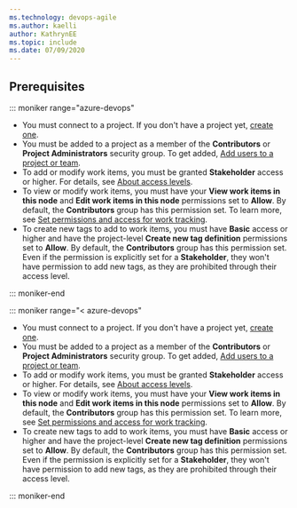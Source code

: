 ```yaml
---
ms.technology: devops-agile
ms.author: kaelli
author: KathrynEE
ms.topic: include
ms.date: 07/09/2020
---
```



## Prerequisites

::: moniker range="azure-devops"

* You must connect to a project. If you don't have a project yet, [create one](/azure/devops/boards/get-started/sign-up-invite-teammates). 
* You must be added to a project as a member of the **Contributors** or **Project Administrators** security group. To get added, [Add users to a project or team](/azure/devops/organizations/security/add-users-team-project). 
* To add or modify work items, you must be granted **Stakeholder** access or higher. For details, see [About access levels](/azure/devops/organizations/security/access-levels).
* To view or modify work items, you must have your **View work items in this node** and **Edit work items in this node** permissions set to **Allow**. By default, the **Contributors** group has this permission set. To learn more, see [Set permissions and access for work tracking](/azure/devops/organizations/security/set-permissions-access-work-tracking).  
* To create new tags to add to work items, you must have **Basic** access or higher and have the project-level **Create new tag definition** permissions set to **Allow**. By default, the **Contributors** group has this permission set. Even if the permission is explicitly set for a **Stakeholder**, they won't have permission to add new tags, as they are prohibited through their access level. 


::: moniker-end

::: moniker range="< azure-devops"

* You must connect to a project. If you don't have a project yet, [create one](/azure/devops/organizations/projects/create-project).
* You must be added to a project as a member of the **Contributors** or **Project Administrators** security group. To get added, [Add users to a project or team](/azure/devops/organizations/security/add-users-team-project). 
* To add or modify work items, you must be granted **Stakeholder** access or higher. For details, see [About access levels](/azure/devops/organizations/security/access-levels).
* To view or modify work items, you must have your **View work items in this node** and **Edit work items in this node** permissions set to **Allow**.  By default, the **Contributors** group has this permission set. To learn more, see [Set permissions and access for work tracking](/azure/devops/organizations/security/set-permissions-access-work-tracking).  
* To create new tags to add to work items, you must have **Basic** access or higher and have the project-level **Create new tag definition** permissions set to **Allow**. By default, the **Contributors** group has this permission set. Even if the permission is explicitly set for a **Stakeholder**, they won't have permission to add new tags, as they are prohibited through their access level. 

::: moniker-end 








